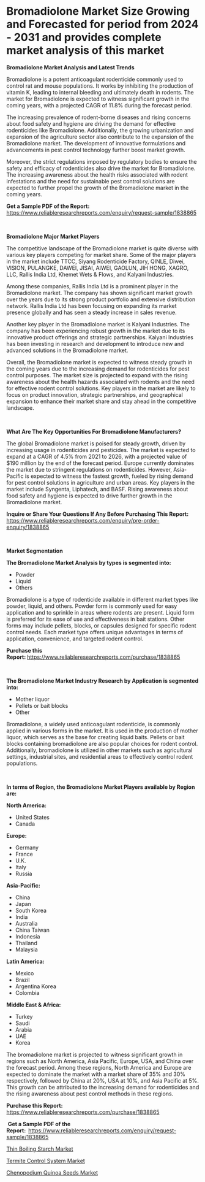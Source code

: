 <p><h1>Bromadiolone Market Size Growing and Forecasted for period from 2024 - 2031 and provides complete market analysis of this market</h1></p><p><strong>Bromadiolone Market Analysis and Latest Trends</strong></p>
<p><p>Bromadiolone is a potent anticoagulant rodenticide commonly used to control rat and mouse populations. It works by inhibiting the production of vitamin K, leading to internal bleeding and ultimately death in rodents. The market for Bromadiolone is expected to witness significant growth in the coming years, with a projected CAGR of 11.8% during the forecast period.</p><p>The increasing prevalence of rodent-borne diseases and rising concerns about food safety and hygiene are driving the demand for effective rodenticides like Bromadiolone. Additionally, the growing urbanization and expansion of the agriculture sector also contribute to the expansion of the Bromadiolone market. The development of innovative formulations and advancements in pest control technology further boost market growth.</p><p>Moreover, the strict regulations imposed by regulatory bodies to ensure the safety and efficacy of rodenticides also drive the market for Bromadiolone. The increasing awareness about the health risks associated with rodent infestations and the need for sustainable pest control solutions are expected to further propel the growth of the Bromadiolone market in the coming years.</p></p>
<p><strong>Get a Sample PDF of the Report:&nbsp;</strong> <a href="https://www.reliableresearchreports.com/enquiry/request-sample/1838865">https://www.reliableresearchreports.com/enquiry/request-sample/1838865</a></p>
<p>&nbsp;</p>
<p><strong>Bromadiolone Major Market Players</strong></p>
<p><p>The competitive landscape of the Bromadiolone market is quite diverse with various key players competing for market share. Some of the major players in the market include TTCC, Siyang Rodenticide Factory, QINLE, Diwei, VISION, PULANGKE, DAWEI, JISAI, AIWEI, GAOLUN, JIH HONG, XAGRO, LLC, Rallis India Ltd, Khemet Wets & Flows, and Kalyani Industries.</p><p>Among these companies, Rallis India Ltd is a prominent player in the Bromadiolone market. The company has shown significant market growth over the years due to its strong product portfolio and extensive distribution network. Rallis India Ltd has been focusing on expanding its market presence globally and has seen a steady increase in sales revenue.</p><p>Another key player in the Bromadiolone market is Kalyani Industries. The company has been experiencing robust growth in the market due to its innovative product offerings and strategic partnerships. Kalyani Industries has been investing in research and development to introduce new and advanced solutions in the Bromadiolone market.</p><p>Overall, the Bromadiolone market is expected to witness steady growth in the coming years due to the increasing demand for rodenticides for pest control purposes. The market size is projected to expand with the rising awareness about the health hazards associated with rodents and the need for effective rodent control solutions. Key players in the market are likely to focus on product innovation, strategic partnerships, and geographical expansion to enhance their market share and stay ahead in the competitive landscape.</p></p>
<p>&nbsp;</p>
<p><strong>What Are The Key Opportunities For Bromadiolone Manufacturers?</strong></p>
<p><p>The global Bromadiolone market is poised for steady growth, driven by increasing usage in rodenticides and pesticides. The market is expected to expand at a CAGR of 4.5% from 2021 to 2026, with a projected value of $190 million by the end of the forecast period. Europe currently dominates the market due to stringent regulations on rodenticides. However, Asia-Pacific is expected to witness the fastest growth, fueled by rising demand for pest control solutions in agriculture and urban areas. Key players in the market include Syngenta, Liphatech, and BASF. Rising awareness about food safety and hygiene is expected to drive further growth in the Bromadiolone market.</p></p>
<p><strong>Inquire or Share Your Questions If Any Before Purchasing This Report:</strong> <a href="https://www.reliableresearchreports.com/enquiry/pre-order-enquiry/1838865">https://www.reliableresearchreports.com/enquiry/pre-order-enquiry/1838865</a></p>
<p>&nbsp;</p>
<p><strong>Market Segmentation</strong></p>
<p><strong>The Bromadiolone Market Analysis by types is segmented into:</strong></p>
<p><ul><li>Powder</li><li>Liquid</li><li>Others</li></ul></p>
<p><p>Bromadiolone is a type of rodenticide available in different market types like powder, liquid, and others. Powder form is commonly used for easy application and to sprinkle in areas where rodents are present. Liquid form is preferred for its ease of use and effectiveness in bait stations. Other forms may include pellets, blocks, or capsules designed for specific rodent control needs. Each market type offers unique advantages in terms of application, convenience, and targeted rodent control.</p></p>
<p><strong>Purchase this Report:&nbsp;</strong><a href="https://www.reliableresearchreports.com/purchase/1838865">https://www.reliableresearchreports.com/purchase/1838865</a></p>
<p>&nbsp;</p>
<p><strong>The Bromadiolone Market Industry Research by Application is segmented into:</strong></p>
<p><ul><li>Mother liquor</li><li>Pellets or bait blocks</li><li>Other</li></ul></p>
<p><p>Bromadiolone, a widely used anticoagulant rodenticide, is commonly applied in various forms in the market. It is used in the production of mother liquor, which serves as the base for creating liquid baits. Pellets or bait blocks containing bromadiolone are also popular choices for rodent control. Additionally, bromadiolone is utilized in other markets such as agricultural settings, industrial sites, and residential areas to effectively control rodent populations.</p></p>
<p>&nbsp;</p>
<p><strong>In terms of Region, the Bromadiolone Market Players available by Region are:</strong></p>
<p>
    <p> <strong> North America: </strong>
        <ul>
            <li>United States</li>
            <li>Canada</li>
        </ul>
        </p> 
    <p> <strong> Europe: </strong>
        <ul>
            <li>Germany</li>
            <li>France</li>
            <li>U.K.</li>
            <li>Italy</li>
            <li>Russia</li>
        </ul>
        </p> 
    <p> <strong> Asia-Pacific: </strong>
        <ul>
            <li>China</li>
            <li>Japan</li>
            <li>South Korea</li>
            <li>India</li>
            <li>Australia</li>
            <li>China Taiwan</li>
            <li>Indonesia</li>
            <li>Thailand</li>
            <li>Malaysia</li>
        </ul>
        </p> 
    <p> <strong> Latin America: </strong>
        <ul>
            <li>Mexico</li>
            <li>Brazil</li>
            <li>Argentina Korea</li>
            <li>Colombia</li>
        </ul>
        </p> 
    <p> <strong> Middle East & Africa: </strong>
        <ul>
            <li>Turkey</li>
            <li>Saudi</li>
            <li>Arabia</li>
            <li>UAE</li>
            <li>Korea</li>
        </ul>
    </p>
    </p>
<p><p>The bromadiolone market is projected to witness significant growth in regions such as North America, Asia Pacific, Europe, USA, and China over the forecast period. Among these regions, North America and Europe are expected to dominate the market with a market share of 35% and 30% respectively, followed by China at 20%, USA at 10%, and Asia Pacific at 5%. This growth can be attributed to the increasing demand for rodenticides and the rising awareness about pest control methods in these regions.</p></p>
<p><strong>Purchase this Report: </strong><a href="https://www.reliableresearchreports.com/purchase/1838865">https://www.reliableresearchreports.com/purchase/1838865</a></p>
<p>&nbsp;<strong>Get a Sample PDF of the Report:&nbsp;&nbsp;</strong><a href="https://www.reliableresearchreports.com/enquiry/request-sample/1838865">https://www.reliableresearchreports.com/enquiry/request-sample/1838865</a></p>
<p><strong></strong></p>
<p><p><a href="https://github.com/dimitrishawkinswaynenp91rgz/Market-Research-Report-List-1/blob/main/thin-boiling-starch-market.md">Thin Boiling Starch Market</a></p><p><a href="https://github.com/changoleonlaverguenzanoexiste/Market-Research-Report-List-2/blob/main/termite-control-system-market.md">Termite Control System Market</a></p><p><a href="https://github.com/danielneavesallisons03mba/Market-Research-Report-List-1/blob/main/chenopodium-quinoa-seeds-market.md">Chenopodium Quinoa Seeds Market</a></p></p>